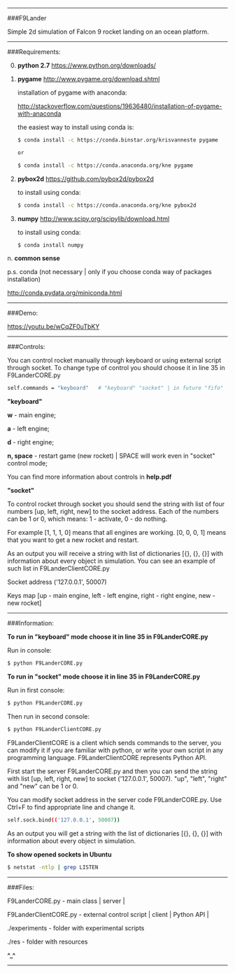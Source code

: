 ______________________________________________

###F9Lander

Simple 2d simulation of Falcon 9 rocket landing on an ocean platform.

______________________________________________

###Requirements:

0. **python 2.7**
https://www.python.org/downloads/

1. **pygame**
http://www.pygame.org/download.shtml

    installation of pygame with anaconda:

    http://stackoverflow.com/questions/19636480/installation-of-pygame-with-anaconda

    the easiest way to install using conda is:

    ```bash
    $ conda install -c https://conda.binstar.org/krisvanneste pygame

    or

    $ conda install -c https://conda.anaconda.org/kne pygame
    ```

2. **pybox2d**
https://github.com/pybox2d/pybox2d

    to install using conda:

    ```bash
    $ conda install -c https://conda.anaconda.org/kne pybox2d
    ```

3. **numpy**
http://www.scipy.org/scipylib/download.html

    to install using conda:

    ```bash
    $ conda install numpy
    ```

n. **common sense**

p.s. conda (not necessary | only if you choose conda way of packages installation)

http://conda.pydata.org/miniconda.html

______________________________________________

###Demo:

https://youtu.be/wCqZF0uTbKY

______________________________________________

###Controls:

You can control rocket manually through keyboard or using external script through socket. To change type of control you should choose it in line 35 in F9LanderCORE.py

```bash
self.commands = "keyboard"   # "keyboard" "socket" | in future "fifo"
```

__**"keyboard"**__

**w** - main engine;

**a** - left engine;

**d** - right engine;

**n, space** - restart game (new rocket) | SPACE will work even in "socket" control mode;

You can find more information about controls in **help.pdf**

__**"socket"**__

To control rocket through socket you should send the string with list of four numbers [up, left, right, new] to the socket address. Each of the numbers can be 1 or 0, which means: 1 - activate, 0 - do nothing.

For example [1, 1, 1, 0] means that all engines are working. [0, 0, 0, 1] means that you want to get a new rocket and restart.

As an output you will receive a string with list of dictionaries [{}, {}, {}] with information about every object in simulation. You can see an example of such list in F9LanderClientCORE.py

Socket address ('127.0.0.1', 50007)

Keys map [up - main engine, left - left engine, right - right engine, new - new rocket]

______________________________________________

###Information:

__To run in "keyboard" mode choose it in line 35 in F9LanderCORE.py__

Run in console:

```bash
$ python F9LanderCORE.py
```

__To run in "socket" mode choose it in line 35 in F9LanderCORE.py__

Run in first console:

```bash
$ python F9LanderCORE.py
```

Then run in second console:

```bash
$ python F9LanderClientCORE.py
```

F9LanderClientCORE is a client which sends commands to the server, you can modify it if you are familiar with python, or write your own script in any programming language. F9LanderClientCORE represents Python API.

First start the server F9LanderCORE.py and then you can send the string with list [up, left, right, new] to socket ('127.0.0.1', 50007). "up", "left", "right" and "new" can be 1 or 0.

You can modify socket address in the server code F9LanderCORE.py. Use Ctrl+F to find appropriate line and change it.

```bash
self.sock.bind(('127.0.0.1', 50007))
```

As an output you will get a string with the list of dictionaries [{}, {}, {}] with information about every object in simulation.

__To show opened sockets in Ubuntu__

```bash
$ netstat -ntlp | grep LISTEN
```

______________________________________________

###Files:

F9LanderCORE.py - main class | server |

F9LanderClientCORE.py - external control script | client | Python API |

./experiments - folder with experimental scripts

./res - folder with resources

**^_^**
______________________________________________

